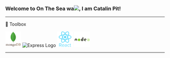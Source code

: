 ### Welcome to On The Sea wa<img src="https://i.imgur.com/gvwofky.gif" width="30px">, I am Catalin Pit!
---

🧰 Toolbox

<img src="https://raw.githubusercontent.com/devicons/devicon/master/icons/mongodb/mongodb-original-wordmark.svg" alt="MongoDB Logo" width="50" height="50"/> <img src="https://images.g2crowd.com/uploads/product/image/social_landscape/social_landscape_21a537a2f60ea582bd213cab0722cb1a/express-js.png" alt="Express Logo" width="50" height="50"/> <img src="https://raw.githubusercontent.com/devicons/devicon/master/icons/react/react-original-wordmark.svg" alt="ReactJS Logo" width="50" height="50"/> <img src="https://raw.githubusercontent.com/devicons/devicon/master/icons/nodejs/nodejs-original-wordmark.svg" alt="NodeJS Logo" width="50" height="50"/> 

---


